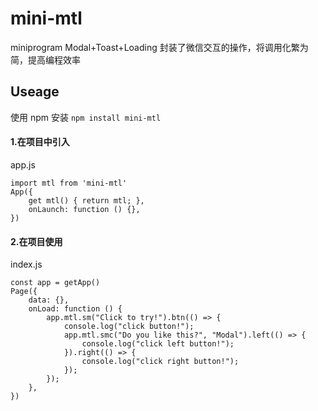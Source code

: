 # mini-mtl

miniprogram Modal+Toast+Loading
封装了微信交互的操作，将调用化繁为简，提高编程效率

## Useage

使用 npm 安装
`npm install mini-mtl`

#### 1.在项目中引入

app.js

```
import mtl from 'mini-mtl'
App({
    get mtl() { return mtl; },
    onLaunch: function () {},
})
```

#### 2.在项目使用

index.js

```
const app = getApp()
Page({
    data: {},
    onLoad: function () {
        app.mtl.sm("Click to try!").btn(() => {
            console.log("click button!");
            app.mtl.smc("Do you like this?", "Modal").left(() => {
                console.log("click left button!");
            }).right(() => {
                console.log("click right button!");
            });
        });
    },
})

```
